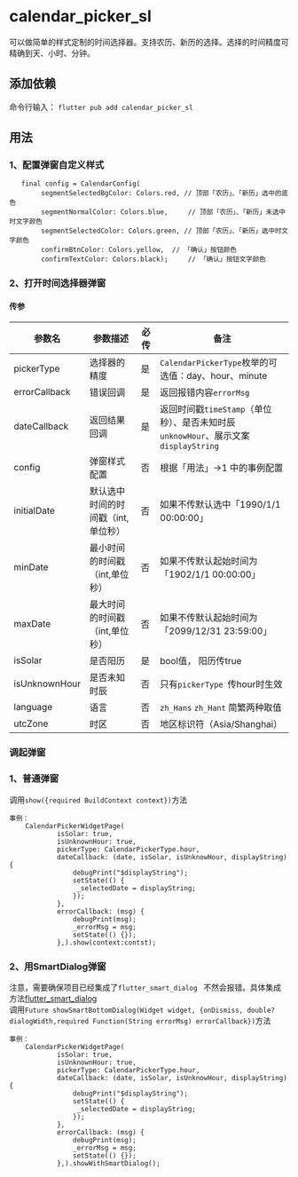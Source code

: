 # calendar_picker_sl

可以做简单的样式定制的时间选择器。支持农历、新历的选择。选择的时间精度可精确到天、小时、分钟。

## 添加依赖
命令行输入：
`flutter pub add calendar_picker_sl`

## 用法
### 1、配置弹窗自定义样式
```
   final config = CalendarConfig(
        segmentSelectedBgColor: Colors.red, // 顶部「农历」、「新历」选中的底色
        segmentNormalColor: Colors.blue,	 // 顶部「农历」、「新历」未选中时文字颜色
        segmentSelectedColor: Colors.green, // 顶部「农历」、「新历」选中时文字颜色
        confirmBtnColor: Colors.yellow,	 // 「确认」按钮颜色
        confirmTextColor: Colors.black);	 // 「确认」按钮文字颜色
```

### 2、打开时间选择器弹窗
#### 传参

| 参数名            | 参数描述                | 必传| 备注                                                           |
|----------------|---------------------|-------|--------------------------------------------------------------|
| pickerType     | 选择器的精度              |是| `CalendarPickerType`枚举的可选值：day、hour、minute                   |
| errorCallback  | 错误回调                |是| 返回报错内容`errorMsg`                                             |
| dateCallback   | 返回结果回调              |是| 返回时间戳`timeStamp`（单位秒）、是否未知时辰`unknowHour`、展示文案`displayString` |
| config         | 弹窗样式配置              | 否 | 根据「用法」->1 中的事例配置                                             |
| initialDate    | 默认选中时间的时间戳（int,单位秒） | 否| 如果不传默认选中「1990/1/1 00:00:00」                                  |
| minDate        | 最小时间的时间戳（int,单位秒）   | 否 | 如果不传默认起始时间为「1902/1/1 00:00:00」                               |
| maxDate        | 最大时间的时间戳（int,单位秒）   | 否 | 如果不传默认起始时间为「2099/12/31 23:59:00」                             |
| isSolar        | 是否阳历                | 是| bool值， 阳历传true                                               |
| isUnknownHour  | 是否未知时辰              | 否| 只有`pickerType `传hour时生效                                      |
| language       | 语言                  | 否| `zh_Hans` `zh_Hant`  简繁两种取值                                  |
| utcZone        | 时区                  | 否| 地区标识符（Asia/Shanghai）                                                      |


### 调起弹窗
### 1、普通弹窗
调用`show({required BuildContext context})`方法
```
事例：
	CalendarPickerWidgetPage(
			isSolar: true,
      		isUnknownHour: true,
      		pickerType: CalendarPickerType.hour,
      		dateCallback: (date, isSolar, isUnknowHour, displayString) {
        		debugPrint("$displayString");
        		setState(() {
         		 _selectedDate = displayString;
        		});
      		},
      		errorCallback: (msg) {
        		debugPrint(msg);
        		_errorMsg = msg;
        		setState(() {});
      		},).show(context:contst);

```

### 2、用SmartDialog弹窗
注意，需要确保项目已经集成了`flutter_smart_dialog ` 不然会报错。具体集成方法[flutter_smart_dialog](https://pub.dev/packages/flutter_smart_dialog)  
调用`Future showSmartBottomDialog(Widget widget, {onDismiss, double? dialogWidth,required Function(String errorMsg) errorCallback})`方法
```
事例：
	CalendarPickerWidgetPage(
			isSolar: true,
      		isUnknownHour: true,
      		pickerType: CalendarPickerType.hour,
      		dateCallback: (date, isSolar, isUnknowHour, displayString) {
        		debugPrint("$displayString");
        		setState(() {
         		 _selectedDate = displayString;
        		});
      		},
      		errorCallback: (msg) {
        		debugPrint(msg);
        		_errorMsg = msg;
        		setState(() {});
      		},).showWithSmartDialog();

```
